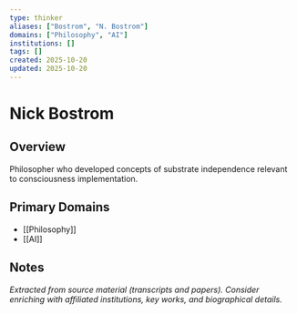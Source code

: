 ```yaml
---
type: thinker
aliases: ["Bostrom", "N. Bostrom"]
domains: ["Philosophy", "AI"]
institutions: []
tags: []
created: 2025-10-20
updated: 2025-10-20
---
```


# Nick Bostrom

## Overview

Philosopher who developed concepts of substrate independence relevant to consciousness implementation.

## Primary Domains

- [[Philosophy]]
- [[AI]]

## Notes

*Extracted from source material (transcripts and papers). Consider enriching with affiliated institutions, key works, and biographical details.*
